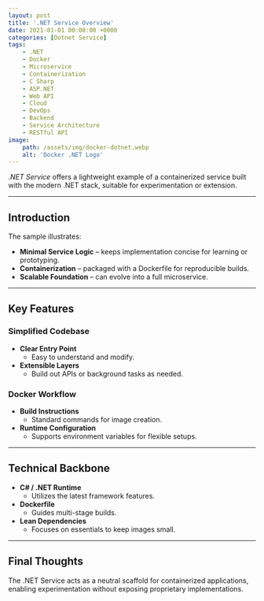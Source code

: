 ```yaml
---
layout: post
title: '.NET Service Overview'
date: 2021-01-01 00:00:00 +0000
categories: [Dotnet Service]
tags:
    - .NET
    - Docker
    - Microservice
    - Containerization
    - C Sharp
    - ASP.NET
    - Web API
    - Cloud
    - DevOps
    - Backend
    - Service Architecture
    - RESTful API
image:
    path: /assets/img/docker-dotnet.webp
    alt: 'Docker .NET Logo'
---
```


_.NET Service_ offers a lightweight example of a containerized service built with the modern .NET stack, suitable for experimentation or extension.

---

## Introduction

The sample illustrates:

-   **Minimal Service Logic** – keeps implementation concise for learning or prototyping.
-   **Containerization** – packaged with a Dockerfile for reproducible builds.
-   **Scalable Foundation** – can evolve into a full microservice.

---

## Key Features

### Simplified Codebase

-   **Clear Entry Point**
    -   Easy to understand and modify.
-   **Extensible Layers**
    -   Build out APIs or background tasks as needed.

### Docker Workflow

-   **Build Instructions**
    -   Standard commands for image creation.
-   **Runtime Configuration**
    -   Supports environment variables for flexible setups.

---

## Technical Backbone

-   **C# / .NET Runtime**
    -   Utilizes the latest framework features.
-   **Dockerfile**
    -   Guides multi-stage builds.
-   **Lean Dependencies**
    -   Focuses on essentials to keep images small.

---

## Final Thoughts

The .NET Service acts as a neutral scaffold for containerized applications, enabling experimentation without exposing proprietary implementations.
